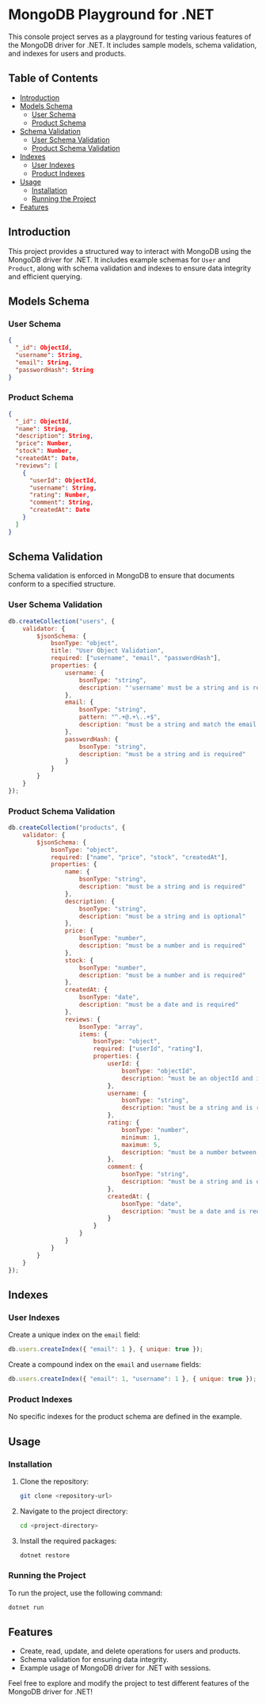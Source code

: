 # MongoDB Playground for .NET

This console project serves as a playground for testing various features of the MongoDB driver for .NET. It includes sample models, schema validation, and indexes for users and products.

## Table of Contents

- [Introduction](#introduction)
- [Models Schema](#models-schema)
  - [User Schema](#user-schema)
  - [Product Schema](#product-schema)
- [Schema Validation](#schema-validation)
  - [User Schema Validation](#user-schema-validation)
  - [Product Schema Validation](#product-schema-validation)
- [Indexes](#indexes)
  - [User Indexes](#user-indexes)
  - [Product Indexes](#product-indexes)
- [Usage](#usage)
  - [Installation](#installation)
  - [Running the Project](#running-the-project)
- [Features](#features)

## Introduction

This project provides a structured way to interact with MongoDB using the MongoDB driver for .NET. It includes example schemas for `User` and `Product`, along with schema validation and indexes to ensure data integrity and efficient querying.

## Models Schema

### User Schema

```json
{
  "_id": ObjectId,
  "username": String,
  "email": String,
  "passwordHash": String
}
```

### Product Schema

```json
{
  "_id": ObjectId,
  "name": String,
  "description": String,
  "price": Number,
  "stock": Number,
  "createdAt": Date,
  "reviews": [
    {
      "userId": ObjectId,
      "username": String,
      "rating": Number,
      "comment": String,
      "createdAt": Date
    }
  ]
}
```

## Schema Validation

Schema validation is enforced in MongoDB to ensure that documents conform to a specified structure.

### User Schema Validation

```javascript
db.createCollection("users", {
    validator: {
        $jsonSchema: {
            bsonType: "object",
            title: "User Object Validation",
            required: ["username", "email", "passwordHash"],
            properties: {
                username: {
                    bsonType: "string",
                    description: "'username' must be a string and is required"
                },
                email: {
                    bsonType: "string",
                    pattern: "^.+@.+\..+$",
                    description: "must be a string and match the email pattern"
                },
                passwordHash: {
                    bsonType: "string",
                    description: "must be a string and is required"
                }
            }
        }
    }
});
```

### Product Schema Validation

```javascript
db.createCollection("products", {
    validator: {
        $jsonSchema: {
            bsonType: "object",
            required: ["name", "price", "stock", "createdAt"],
            properties: {
                name: {
                    bsonType: "string",
                    description: "must be a string and is required"
                },
                description: {
                    bsonType: "string",
                    description: "must be a string and is optional"
                },
                price: {
                    bsonType: "number",
                    description: "must be a number and is required"
                },
                stock: {
                    bsonType: "number",
                    description: "must be a number and is required"
                },
                createdAt: {
                    bsonType: "date",
                    description: "must be a date and is required"
                },
                reviews: {
                    bsonType: "array",
                    items: {
                        bsonType: "object",
                        required: ["userId", "rating"],
                        properties: {
                            userId: {
                                bsonType: "objectId",
                                description: "must be an objectId and is required"
                            },
                            username: {
                                bsonType: "string",
                                description: "must be a string and is required"
                            },
                            rating: {
                                bsonType: "number",
                                minimum: 1,
                                maximum: 5,
                                description: "must be a number between 1 and 5 and is required"
                            },
                            comment: {
                                bsonType: "string",
                                description: "must be a string and is optional"
                            },
                            createdAt: {
                                bsonType: "date",
                                description: "must be a date and is required"
                            }
                        }
                    }
                }
            }
        }
    }
});
```

## Indexes

### User Indexes

Create a unique index on the `email` field:

```javascript
db.users.createIndex({ "email": 1 }, { unique: true });
```

Create a compound index on the `email` and `username` fields:

```javascript
db.users.createIndex({ "email": 1, "username": 1 }, { unique: true });
```

### Product Indexes

No specific indexes for the product schema are defined in the example.

## Usage

### Installation

1. Clone the repository:
   ```sh
   git clone <repository-url>
   ```
2. Navigate to the project directory:
   ```sh
   cd <project-directory>
   ```
3. Install the required packages:
   ```sh
   dotnet restore
   ```

### Running the Project

To run the project, use the following command:
```sh
dotnet run
```

## Features

- Create, read, update, and delete operations for users and products.
- Schema validation for ensuring data integrity.
- Example usage of MongoDB driver for .NET with sessions.

Feel free to explore and modify the project to test different features of the MongoDB driver for .NET!
